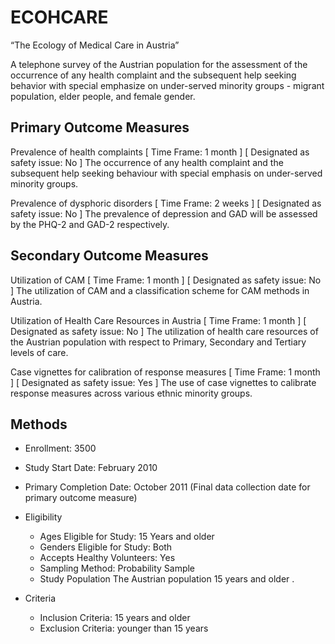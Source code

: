 ECOHCARE
========

“The Ecology of Medical Care in Austria”

A telephone survey of the Austrian population for the assessment of the occurrence of any health complaint and the subsequent help seeking behavior with special emphasize on under-served minority groups - migrant population, elder people, and female gender.

Primary Outcome Measures
-------------------------

Prevalence of health complaints [ Time Frame: 1 month ] [ Designated as safety issue: No ]
The occurrence of any health complaint and the subsequent help seeking behaviour with special emphasis on under-served minority groups.

Prevalence of dysphoric disorders [ Time Frame: 2 weeks ] [ Designated as safety issue: No ]
The prevalence of depression and GAD will be assessed by the PHQ-2 and GAD-2 respectively.


Secondary Outcome Measures
---------------------------

Utilization of CAM [ Time Frame: 1 month ] [ Designated as safety issue: No ]
The utilization of CAM and a classification scheme for CAM methods in Austria.

Utilization of Health Care Resources in Austria [ Time Frame: 1 month ] [ Designated as safety issue: No ]
The utilization of health care resources of the Austrian population with respect to Primary, Secondary and Tertiary levels of care.

Case vignettes for calibration of response measures [ Time Frame: 1 month ] [ Designated as safety issue: Yes ]
The use of case vignettes to calibrate response measures across various ethnic minority groups.

Methods
-------

- Enrollment:	3500
- Study Start Date:	February 2010
- Primary Completion Date:	October 2011 (Final data collection date for primary outcome measure)

- Eligibility
    - Ages Eligible for Study:  	15 Years and older
    - Genders Eligible for Study:  	Both
    - Accepts Healthy Volunteers:  	Yes
    - Sampling Method:  	Probability Sample
    - Study Population The Austrian population 15 years and older .

- Criteria
    - Inclusion Criteria: 15 years and older
    - Exclusion Criteria: younger than 15 years


